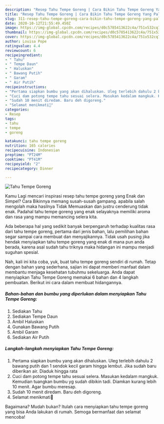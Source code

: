 ```yaml
---
description: "Resep Tahu Tempe Goreng | Cara Bikin Tahu Tempe Goreng Yang Paling Enak"
title: "Resep Tahu Tempe Goreng | Cara Bikin Tahu Tempe Goreng Yang Paling Enak"
slug: 311-resep-tahu-tempe-goreng-cara-bikin-tahu-tempe-goreng-yang-paling-enak
date: 2020-10-12T21:55:49.450Z
image: https://img-global.cpcdn.com/recipes/d0c5785413622c4a/751x532cq70/tahu-tempe-goreng-foto-resep-utama.jpg
thumbnail: https://img-global.cpcdn.com/recipes/d0c5785413622c4a/751x532cq70/tahu-tempe-goreng-foto-resep-utama.jpg
cover: https://img-global.cpcdn.com/recipes/d0c5785413622c4a/751x532cq70/tahu-tempe-goreng-foto-resep-utama.jpg
author: Louisa Pope
ratingvalue: 4.4
reviewcount: 6
recipeingredient:
- " Tahu"
- " Tempe Daun"
- " Haluskan"
- " Bawang Putih"
- " Garam"
- " Air Putih"
recipeinstructions:
- "Pertama siapkan bumbu yang akan dihaluskan. Uleg terlebih dahulu 2 bawang putih dan 1 sendok kecil garam hingga lembut. Jika sudah baru diberikan air. Diaduk hingga rata"
- "Cuci dam potong tempe tahu sesuai selera. Masukan kedalam mangkuk. Kemudian tuangkan bumbu yg sudah dibikin tadi. Diamkan kurang lebih 10 menit. Agar bumbu meresap."
- "Sudah 10 menit diredam. Baru deh digoreng."
- "Selamat menikmati🤤"
categories:
- Resep
tags:
- tahu
- tempe
- goreng

katakunci: tahu tempe goreng 
nutrition: 165 calories
recipecuisine: Indonesian
preptime: "PT24M"
cooktime: "PT41M"
recipeyield: "2"
recipecategory: Dinner

---
```



![Tahu Tempe Goreng](https://img-global.cpcdn.com/recipes/d0c5785413622c4a/751x532cq70/tahu-tempe-goreng-foto-resep-utama.jpg)

Kamu Lagi mencari inspirasi resep tahu tempe goreng yang Enak dan Simpel? Cara Bikinnya memang susah-susah gampang. apabila salah mengolah maka hasilnya Tidak Memuaskan dan justru cenderung tidak enak. Padahal tahu tempe goreng yang enak selayaknya memiliki aroma dan rasa yang mampu memancing selera kita.



Ada beberapa hal yang sedikit banyak berpengaruh terhadap kualitas rasa dari tahu tempe goreng, pertama dari jenis bahan, lalu pemilihan bahan segar sampai cara membuat dan menyajikannya. Tidak usah pusing jika hendak menyiapkan tahu tempe goreng yang enak di mana pun anda berada, karena asal sudah tahu triknya maka hidangan ini mampu menjadi suguhan spesial.


Nah, kali ini kita coba, yuk, buat tahu tempe goreng sendiri di rumah. Tetap dengan bahan yang sederhana, sajian ini dapat memberi manfaat dalam membantu menjaga kesehatan tubuhmu sekeluarga. Anda dapat menyiapkan Tahu Tempe Goreng memakai 6 bahan dan 4 langkah pembuatan. Berikut ini cara dalam membuat hidangannya.

<!--inarticleads1-->

##### Bahan-bahan dan bumbu yang diperlukan dalam menyiapkan Tahu Tempe Goreng:

1. Sediakan  Tahu
1. Sediakan  Tempe Daun
1. Ambil  Haluskan
1. Gunakan  Bawang Putih
1. Ambil  Garam
1. Sediakan  Air Putih




<!--inarticleads2-->

##### Langkah-langkah menyiapkan Tahu Tempe Goreng:

1. Pertama siapkan bumbu yang akan dihaluskan. Uleg terlebih dahulu 2 bawang putih dan 1 sendok kecil garam hingga lembut. Jika sudah baru diberikan air. Diaduk hingga rata
1. Cuci dam potong tempe tahu sesuai selera. Masukan kedalam mangkuk. Kemudian tuangkan bumbu yg sudah dibikin tadi. Diamkan kurang lebih 10 menit. Agar bumbu meresap.
1. Sudah 10 menit diredam. Baru deh digoreng.
1. Selamat menikmati🤤




Bagaimana? Mudah bukan? Itulah cara menyiapkan tahu tempe goreng yang bisa Anda lakukan di rumah. Semoga bermanfaat dan selamat mencoba!

